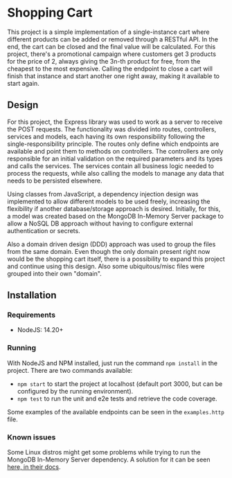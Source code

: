 # Shopping Cart

This project is a simple implementation of a single-instance cart where different products can be added or removed through a RESTful API. In the end, the cart can be closed and the final value will be calculated. For this project, there's a promotional campaign where customers get 3 products for the price of 2, always giving the 3n-th product for free, from the cheapest to the most expensive. Calling the endpoint to close a cart will finish that instance and start another one right away, making it available to start again.

## Design

For this project, the Express library was used to work as a server to receive the POST requests. The functionality was divided into routes, controllers, services and models, each having its own responsibility following the single-responsibility principle. The routes only define which endpoints are available and point them to methods on controllers. The controllers are only responsible for an initial validation on the required parameters and its types and calls the services. The services contain all business logic needed to process the requests, while also calling the models to manage any data that needs to be persisted elsewhere.

Using classes from JavaScript, a dependency injection design was implemented to allow different models to be used freely, increasing the flexibility if another database/storage approach is desired. Initially, for this, a model was created based on the MongoDB In-Memory Server package to allow a NoSQL DB approach without having to configure external authentication or secrets.

Also a domain driven design (DDD) approach was used to group the files from the same domain. Even though the only domain present right now would be the shopping cart itself, there is a possibility to expand this project and continue using this design. Also some ubiquitous/misc files were grouped into their own "domain".

## Installation

### Requirements

- NodeJS: 14.20+

### Running

With NodeJS and NPM installed, just run the command `npm install` in the project. There are two commands available:

- `npm start` to start the project at localhost (default port 3000, but can be configured by the running environment).
- `npm test` to run the unit and e2e tests and retrieve the code coverage.

Some examples of the available endpoints can be seen in the `examples.http` file.

### Known issues

Some Linux distros might get some problems while trying to run the MongoDB In-Memory Server dependency. A solution for it can be seen [here, in their docs](https://github.com/nodkz/mongodb-memory-server/#requirements).
